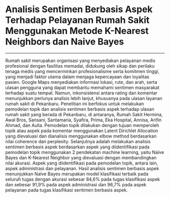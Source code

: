 # **Analisis Sentimen Berbasis Aspek Terhadap Pelayanan Rumah Sakit Menggunakan Metode K-Nearest Neighbors dan Naive Bayes**
___
Rumah sakit merupakan organisasi yang menyediakan pelayanan medis profesional dengan fasilitas memadai, didukung oleh sikap dan perilaku tenaga medis yang mencerminkan profesionalisme serta komitmen tinggi, yang menjadi faktor utama dalam menjaga kepercayaan dan loyalitas pasien. Google Maps menyediakan informasi lokasi, rute, dan arah, serta ulasan pengguna yang dapat membantu memahami sentimen masyarakat terhadap suatu tempat. Namun, inkonsistensi antara rating dan komentar menunjukkan perlunya analisis lebih lanjut, khususnya pada ulasan layanan rumah sakit di Pekanbaru. Penelitian ini berfokus untuk melakukan pemodelan topik dan analisis sentimen berbasis aspek terhadap ulasan rumah sakit yang berada di Pekanbaru, di antaranya, Rumah Sakit Hermina, Awal Bros, Sansani, Santamaria,  Syafira, Prima, Eka Hospital, Annisa, Arifin Ahmad, dan Aulia. Pemodelan topik dilakukan dengan tujuan memperoleh topik atau aspek pada komentar menggunakan Latent Dirichlet Allocation yang dievaluasi dan dianalisis menggunakan elbow method berdasarkan nilai coherence dan perplexity. Selanjutnya adalah melakukan analisis sentimen berbasis aspek berdasarkan aspek yang diidentifikasi pada pemodelan topik menggunakan 2 pendekatan machine learning, yaitu Naïve Bayes dan K-Nearest Neighbor yang dievaluasi dengan membandingkan nilai akurasi. Aspek yang diidentifikasi pada pemodelan topik, antara lain, aspek administrasi dan pelayanan. Hasil analisis sentimen berbasis aspek menunjukkan Naïve Bayes merupakan model klasifikasi terbaik pada seluruh tugas dengan akurasi sebesar 84,6% pada tugas klasifikasi aspek dan sebesar 91,9% pada aspek administrasi dan 96,7% pada aspek pelayanan pada tugas klasifikasi sentimen berbasis aspek.
